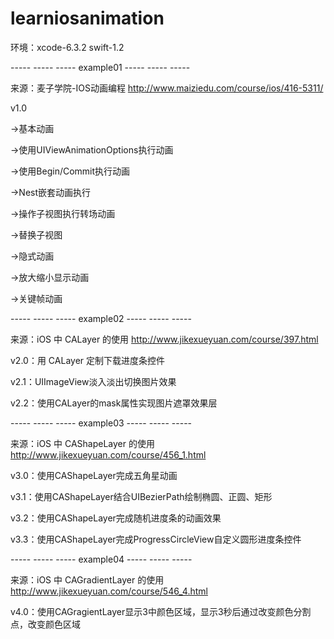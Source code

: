 # learniosanimation

环境：xcode-6.3.2 swift-1.2

----- ----- ----- example01 ----- ----- ----- 

来源：麦子学院-IOS动画编程 http://www.maiziedu.com/course/ios/416-5311/

v1.0

->基本动画

->使用UIViewAnimationOptions执行动画

->使用Begin/Commit执行动画

->Nest嵌套动画执行

->操作子视图执行转场动画

->替换子视图

->隐式动画

->放大缩小显示动画

->关键帧动画

----- ----- ----- example02 ----- ----- -----

来源：iOS 中 CALayer 的使用 http://www.jikexueyuan.com/course/397.html

v2.0：用 CALayer 定制下载进度条控件

v2.1：UIImageView淡入淡出切换图片效果

v2.2：使用CALayer的mask属性实现图片遮罩效果层

----- ----- ----- example03 ----- ----- -----

来源：iOS 中 CAShapeLayer 的使用 http://www.jikexueyuan.com/course/456_1.html

v3.0：使用CAShapeLayer完成五角星动画

v3.1：使用CAShapeLayer结合UIBezierPath绘制椭圆、正圆、矩形

v3.2：使用CAShapeLayer完成随机进度条的动画效果

v3.3：使用CAShapeLayer完成ProgressCircleView自定义圆形进度条控件

----- ----- ----- example04 ----- ----- -----

来源：iOS 中 CAGradientLayer 的使用 http://www.jikexueyuan.com/course/546_4.html

v4.0：使用CAGragientLayer显示3中颜色区域，显示3秒后通过改变颜色分割点，改变颜色区域
